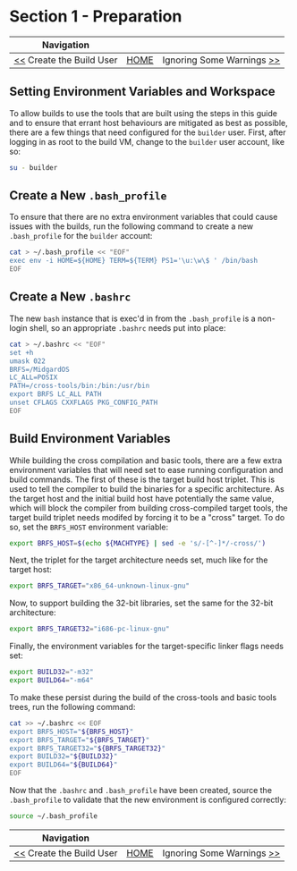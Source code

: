 # Section 1 - Preparation

| Navigation |||
| --- | --- | ---: |
| [<<](./CreateBuildUser.md) Create the Build User | [HOME](./README.md) | Ignoring Some Warnings [>>](./IgnoringPreFinalSWTests.md) |

## Setting Environment Variables and Workspace

To allow builds to use the tools that are built using the steps in this guide and to ensure that errant host behaviours are mitigated as best as possible, there are a few things that need configured for the `builder` user. First, after logging in as root to the build VM, change to the `builder` user account, like so:

```bash
su - builder
```

## Create a New `.bash_profile`

To ensure that there are no extra environment variables that could cause issues with the builds, run the following command to create a new `.bash_profile` for the `builder` account:

```bash
cat > ~/.bash_profile << "EOF"
exec env -i HOME=${HOME} TERM=${TERM} PS1='\u:\w\$ ' /bin/bash
EOF
```

## Create a New `.bashrc`

The new `bash` instance that is exec'd in from the `.bash_profile` is a non-login shell, so an appropriate `.bashrc` needs put into place:

```bash
cat > ~/.bashrc << "EOF"
set +h
umask 022
BRFS=/MidgardOS
LC_ALL=POSIX
PATH=/cross-tools/bin:/bin:/usr/bin
export BRFS LC_ALL PATH
unset CFLAGS CXXFLAGS PKG_CONFIG_PATH
EOF
```

## Build Environment Variables

While building the cross compilation and basic tools, there are a few extra environment variables that will need set to ease running configuration and build commands. The first of these is the target build host triplet. This is used to tell the compiler to build the binaries for a specific architecture. As the target host and the initial build host have potentially the same value, which will block the compiler from building cross-compiled target tools, the target build triplet needs modifed by forcing it to be a "cross" target. To do so, set the `BRFS_HOST` environment variable:

```bash
export BRFS_HOST=$(echo ${MACHTYPE} | sed -e 's/-[^-]*/-cross/')
```

Next, the triplet for the target architecture needs set, much like for the target host:

```bash
export BRFS_TARGET="x86_64-unknown-linux-gnu"
```

Now, to support building the 32-bit libraries, set the same for the 32-bit architecture:

```bash
export BRFS_TARGET32="i686-pc-linux-gnu"
```

Finally, the environment variables for the target-specific linker flags needs set:

```bash
export BUILD32="-m32"
export BUILD64="-m64"
```

To make these persist during the build of the cross-tools and basic tools trees, run the following command:

```bash
cat >> ~/.bashrc << EOF
export BRFS_HOST="${BRFS_HOST}"
export BRFS_TARGET="${BRFS_TARGET}"
export BRFS_TARGET32="${BRFS_TARGET32}"
export BUILD32="${BUILD32}"
export BUILD64="${BUILD64}"
EOF
```

Now that the `.bashrc` and `.bash_profile` have been created, source the `.bash_profile` to validate that the new environment is configured correctly:

```bash
source ~/.bash_profile
```

| Navigation |||
| --- | --- | ---: |
| [<<](./CreateBuildUser.md) Create the Build User | [HOME](./README.md) | Ignoring Some Warnings [>>](./IgnoringPreFinalSWTests.md) |
